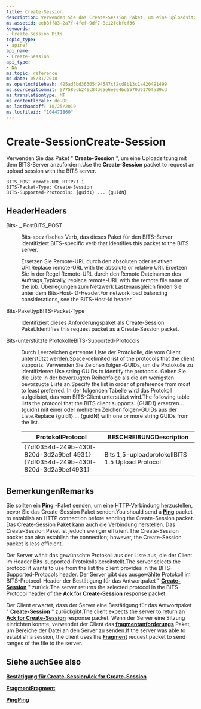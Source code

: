 ```yaml
---
title: Create-Session
description: Verwenden Sie das Create-Session Paket, um eine Uploadsitzung mit dem BITS-Server anzufordern.
ms.assetid: eeb8ff83-2a7f-4fef-9df7-8c12febfcf36
keywords:
- Create-Session Bits
topic_type:
- apiref
api_name:
- Create-Session
api_type:
- NA
ms.topic: reference
ms.date: 05/31/2018
ms.openlocfilehash: 425ad3bd36305f94547cf2cd8b13c1a420491499
ms.sourcegitcommit: 57758ecb246c84d65e6e0e4bd5570d9176fa39cd
ms.translationtype: MT
ms.contentlocale: de-DE
ms.lasthandoff: 10/25/2019
ms.locfileid: "104471860"
---
```

# <a name="create-session"></a><span data-ttu-id="15f30-104">Create-Session</span><span class="sxs-lookup"><span data-stu-id="15f30-104">Create-Session</span></span>

<span data-ttu-id="15f30-105">Verwenden Sie das Paket " **Create-Session** ", um eine Uploadsitzung mit dem BITS-Server anzufordern.</span><span class="sxs-lookup"><span data-stu-id="15f30-105">Use the **Create-Session** packet to request an upload session with the BITS server.</span></span>

``` syntax
BITS_POST remote-URL HTTP/1.1
BITS-Packet-Type: Create-Session
BITS-Supported-Protocols: {guid1} ... {guidN}
```

## <a name="headers"></a><span data-ttu-id="15f30-106">Header</span><span class="sxs-lookup"><span data-stu-id="15f30-106">Headers</span></span>

<dl> <dt>

<span data-ttu-id="15f30-107"><span id="BITS_POST"></span><span id="bits_post"></span>Bits- \_ Post</span><span class="sxs-lookup"><span data-stu-id="15f30-107"><span id="BITS_POST"></span><span id="bits_post"></span>BITS\_POST</span></span>
</dt> <dd>

<span data-ttu-id="15f30-108">Bits-spezifisches Verb, das dieses Paket für den BITS-Server identifiziert.</span><span class="sxs-lookup"><span data-stu-id="15f30-108">BITS-specific verb that identifies this packet to the BITS server.</span></span>

<span data-ttu-id="15f30-109">Ersetzen Sie Remote-URL durch den absoluten oder relativen URI.</span><span class="sxs-lookup"><span data-stu-id="15f30-109">Replace remote-URL with the absolute or relative URI.</span></span> <span data-ttu-id="15f30-110">Ersetzen Sie in der Regel Remote-URL durch den Remote Dateinamen des Auftrags.</span><span class="sxs-lookup"><span data-stu-id="15f30-110">Typically, replace remote-URL with the remote file name of the job.</span></span> <span data-ttu-id="15f30-111">Überlegungen zum Netzwerk Lastenausgleich finden Sie unter dem Bits-Host-ID-Header.</span><span class="sxs-lookup"><span data-stu-id="15f30-111">For network load balancing considerations, see the BITS-Host-Id header.</span></span>

</dd> <dt>

<span data-ttu-id="15f30-112"><span id="BITS-Packet-Type"></span><span id="bits-packet-type"></span><span id="BITS-PACKET-TYPE"></span>Bits-Pakettyp</span><span class="sxs-lookup"><span data-stu-id="15f30-112"><span id="BITS-Packet-Type"></span><span id="bits-packet-type"></span><span id="BITS-PACKET-TYPE"></span>BITS-Packet-Type</span></span>
</dt> <dd>

<span data-ttu-id="15f30-113">Identifiziert dieses Anforderungspaket als Create-Session Paket.</span><span class="sxs-lookup"><span data-stu-id="15f30-113">Identifies this request packet as a Create-Session packet.</span></span>

</dd> <dt>

<span data-ttu-id="15f30-114"><span id="BITS-Supported-Protocols"></span><span id="bits-supported-protocols"></span><span id="BITS-SUPPORTED-PROTOCOLS"></span>Bits-unterstützte Protokolle</span><span class="sxs-lookup"><span data-stu-id="15f30-114"><span id="BITS-Supported-Protocols"></span><span id="bits-supported-protocols"></span><span id="BITS-SUPPORTED-PROTOCOLS"></span>BITS-Supported-Protocols</span></span>
</dt> <dd>

<span data-ttu-id="15f30-115">Durch Leerzeichen getrennte Liste der Protokolle, die vom Client unterstützt werden.</span><span class="sxs-lookup"><span data-stu-id="15f30-115">Space-delimited list of the protocols that the client supports.</span></span> <span data-ttu-id="15f30-116">Verwenden Sie Zeichen folgen-GUIDs, um die Protokolle zu identifizieren.</span><span class="sxs-lookup"><span data-stu-id="15f30-116">Use string GUIDs to identify the protocols.</span></span> <span data-ttu-id="15f30-117">Geben Sie die Liste in der bevorzugten Reihenfolge als die am wenigsten bevorzugte Liste an.</span><span class="sxs-lookup"><span data-stu-id="15f30-117">Specify the list in order of preference from most to least preferred.</span></span> <span data-ttu-id="15f30-118">In der folgenden Tabelle wird das Protokoll aufgelistet, das vom BITS-Client unterstützt wird.</span><span class="sxs-lookup"><span data-stu-id="15f30-118">The following table lists the protocol that the BITS client supports.</span></span> <span data-ttu-id="15f30-119">{GUID1} ersetzen... {guidn} mit einer oder mehreren Zeichen folgen-GUIDs aus der Liste.</span><span class="sxs-lookup"><span data-stu-id="15f30-119">Replace {guid1} ... {guidN} with one or more string GUIDs from the list.</span></span>



| <span data-ttu-id="15f30-120">Protokoll</span><span class="sxs-lookup"><span data-stu-id="15f30-120">Protocol</span></span>                                          | <span data-ttu-id="15f30-121">BESCHREIBUNG</span><span class="sxs-lookup"><span data-stu-id="15f30-121">Description</span></span>                         |
|---------------------------------------------------|-------------------------------------|
| <span data-ttu-id="15f30-122">{7df0354d-249b-430t-820d-3d2a9bef 4931}</span><span class="sxs-lookup"><span data-stu-id="15f30-122">{7df0354d-249b-430f-820d-3d2a9bef4931}</span></span><br/> | <span data-ttu-id="15f30-123">Bits 1,5-uploadprotokoll</span><span class="sxs-lookup"><span data-stu-id="15f30-123">BITS 1.5 Upload Protocol</span></span><br/> |



 

</dd> </dl>

## <a name="remarks"></a><span data-ttu-id="15f30-124">Bemerkungen</span><span class="sxs-lookup"><span data-stu-id="15f30-124">Remarks</span></span>

<span data-ttu-id="15f30-125">Sie sollten ein [**Ping**](ping.md) -Paket senden, um eine HTTP-Verbindung herzustellen, bevor Sie das Create-Session Paket senden.</span><span class="sxs-lookup"><span data-stu-id="15f30-125">You should send a [**Ping**](ping.md) packet to establish an HTTP connection before sending the Create-Session packet.</span></span> <span data-ttu-id="15f30-126">Das Create-Session Paket kann auch die Verbindung herstellen. Das Create-Session Paket ist jedoch weniger effizient.</span><span class="sxs-lookup"><span data-stu-id="15f30-126">The Create-Session packet can also establish the connection; however, the Create-Session packet is less efficient.</span></span>

<span data-ttu-id="15f30-127">Der Server wählt das gewünschte Protokoll aus der Liste aus, die der Client im Header Bits-supported-Protokolls bereitstellt.</span><span class="sxs-lookup"><span data-stu-id="15f30-127">The server selects the protocol it wants to use from the list the client provides in the BITS-Supported-Protocols header.</span></span> <span data-ttu-id="15f30-128">Der Server gibt das ausgewählte Protokoll im BITS-Protocol-Header der Bestätigung für das Antwortpaket " [**Create-Session**](ack-for-create-session.md) " zurück.</span><span class="sxs-lookup"><span data-stu-id="15f30-128">The server returns the selected protocol in the BITS-Protocol header of the [**Ack for Create-Session**](ack-for-create-session.md) response packet.</span></span>

<span data-ttu-id="15f30-129">Der Client erwartet, dass der Server eine Bestätigung für das Antwortpaket " [**Create-Session**](ack-for-create-session.md) " zurückgibt.</span><span class="sxs-lookup"><span data-stu-id="15f30-129">The client expects the server to return an [**Ack for Create-Session**](ack-for-create-session.md) response packet.</span></span> <span data-ttu-id="15f30-130">Wenn der Server eine Sitzung einrichten konnte, verwendet der Client das [**fragmentanforderungs**](fragment.md) Paket, um Bereiche der Datei an den Server zu senden.</span><span class="sxs-lookup"><span data-stu-id="15f30-130">If the server was able to establish a session, the client uses the [**Fragment**](fragment.md) request packet to send ranges of the file to the server.</span></span>

## <a name="see-also"></a><span data-ttu-id="15f30-131">Siehe auch</span><span class="sxs-lookup"><span data-stu-id="15f30-131">See also</span></span>

<dl> <dt>

[<span data-ttu-id="15f30-132">**Bestätigung für Create-Session**</span><span class="sxs-lookup"><span data-stu-id="15f30-132">**Ack for Create-Session**</span></span>](ack-for-create-session.md)
</dt> <dt>

[<span data-ttu-id="15f30-133">**Fragment**</span><span class="sxs-lookup"><span data-stu-id="15f30-133">**Fragment**</span></span>](fragment.md)
</dt> <dt>

[<span data-ttu-id="15f30-134">**Ping**</span><span class="sxs-lookup"><span data-stu-id="15f30-134">**Ping**</span></span>](ping.md)
</dt> </dl>

 

 





